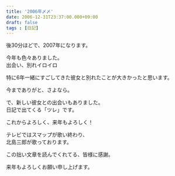 ```yaml
---
title: '2006年〆〆'
date: 2006-12-31T23:37:00.000+09:00
draft: false
tags : [日記]
---
```


後30分ほどで、2007年になります。  
  
今年も色々ありました。  
出会い、別れイロイロ  
  
特に6年一緒にすごしてきた彼女と別れたことが大きかったと思います。  
  
今までありがと、さよなら。  
  
で、新しい彼女との出会いもありました。  
日記で出てくる「ツレ」です。  
  
これからよろしく、来年もよろしく！  
  
テレビではスマップが歌い終わり、  
北島三郎が歌っております。  
  
この拙い文章を読んでくれてる、皆様に感謝。  
  
来年もよろしくお願い申し上げます。